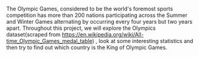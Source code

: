The Olympic Games, considered to be the world's foremost sports competition has more than 200 nations participating across the Summer and Winter Games alternating by occurring every four years but two years apart.
Throughout this project, we will explore the Olympics dataset(scraped from https://en.wikipedia.org/wiki/All-time_Olympic_Games_medal_table) , look at some interesting statistics and then try to find out which country is the King of Olympic Games.
